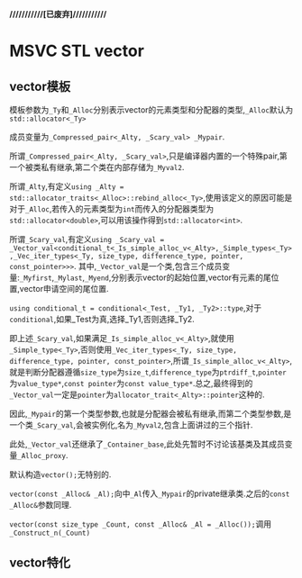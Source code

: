 **///////////[已废弃]///////////**

# MSVC STL vector
## vector模板
模板参数为`_Ty`和`_Alloc`分别表示vector的元素类型和分配器的类型,`_Alloc`默认为`std::allocator<_Ty>`

成员变量为`_Compressed_pair<_Alty, _Scary_val> _Mypair`.

所谓`_Compressed_pair<_Alty, _Scary_val>`,只是编译器内置的一个特殊pair,第一个被类私有继承,第二个类在内部存储为`_Myval2`.

所谓`_Alty`,有定义`using _Alty = std::allocator_traits<_Alloc>::rebind_alloc<_Ty>`,使用该定义的原因可能是对于`_Alloc`,若传入的元素类型为`int`而传入的分配器类型为`std::allocator<double>`,可以用该操作得到`std::allocator<int>`.

所谓`_Scary_val`,有定义`using _Scary_val = _Vector_val<conditional_t<_Is_simple_alloc_v<_Alty>,_Simple_types<_Ty>,_Vec_iter_types<_Ty, size_type, difference_type, pointer, const_pointer>>>`.
其中,`_Vector_val`是一个类,包含三个成员变量:`_Myfirst`,`_Mylast`,`_Myend`,分别表示vector的起始位置,vector有元素的尾位置,vector申请空间的尾位置.

`using conditional_t = conditional<_Test, _Ty1, _Ty2>::type`,对于`conditional`,如果_Test为真,选择_Ty1,否则选择_Ty2.

即上述`_Scary_val`,如果满足`_Is_simple_alloc_v<_Alty>`,就使用`_Simple_type<_Ty>`,否则使用`_Vec_iter_types<_Ty, size_type, difference_type, pointer, const_pointer>`,所谓`_Is_simple_alloc_v<_Alty>`,就是判断分配器遵循`size_type`为`size_t`,`difference_type`为`ptrdiff_t`,`pointer`为`value_type*`,`const pointer`为`const value_type*`.总之,最终得到的`_Vector_val`一定是`pointer`为`allocator_trait<_Alty>::pointer`这种的.

因此,`_Mypair`的第一个类型参数,也就是分配器会被私有继承,而第二个类型参数,是一个类`_Scary_val`,会被实例化,名为`_Myval2`,包含上面讲过的三个指针.

此处,`_Vector_val`还继承了`_Container_base`,此处先暂时不讨论该基类及其成员变量`_Alloc_proxy`.

默认构造`vector();`无特别的.

`vector(const _Alloc& _Al);`向中`_Al`传入`_Mypair`的private继承类.之后的`const _Alloc&`参数同理.

`vector(const size_type _Count, const _Alloc& _Al = _Alloc());`调用`_Construct_n(_Count)`


## vector<bool>特化